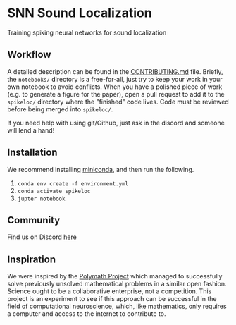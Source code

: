# SNN Sound Localization

Training spiking neural networks for sound localization

## Workflow

A detailed description can be found in the [CONTRIBUTING.md](CONTRIBUTING.md) file. Briefly, the `notebooks/` directory is a
free-for-all, just try to keep your work in your own notebook to avoid conflicts. When you have a polished piece of work
(e.g. to generate a figure for the paper), open a pull request to add it to the `spikeloc/` directory where the "finished"
code lives. Code must be reviewed before being merged into `spikeloc/`.

If you need help with using git/Github, just ask in the discord and someone will lend a hand!

## Installation

We recommend installing [miniconda](https://docs.conda.io/en/latest/miniconda.html), and then run the following.

1. `conda env create -f environment.yml`
2. `conda activate spikeloc`
3. `jupter notebook`

## Community

Find us on Discord [here](https://discord.gg/Zpd6RYYyuf)

## Inspiration

We were inspired by the [Polymath Project](https://en.wikipedia.org/wiki/Polymath_Project) which managed to successfully
solve previously unsolved mathematical problems in a similar open fashion. Science ought to be a collaborative enterprise,
not a competition. This project is an experiment to see if this approach can be successful in the field of computational
neuroscience, which, like mathematics, only requires a computer and access to the internet to contribute to.
